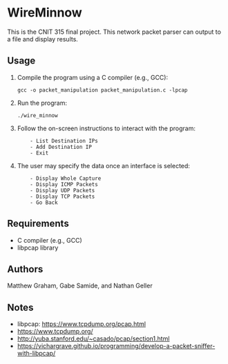 # WireMinnow
This is the CNIT 315 final project. This network packet parser can output to a file and display results.

## Usage

1. Compile the program using a C compiler (e.g., GCC):
    ```
    gcc -o packet_manipulation packet_manipulation.c -lpcap
    ```

2. Run the program:
    ```
    ./wire_minnow
    ```

3. Follow the on-screen instructions to interact with the program:
   ``` 
       - List Destination IPs 
       - Add Destination IP
       - Exit 
   ```
4. The user may specify the data once an interface is selected:
   ```
       - Display Whole Capture 
       - Display ICMP Packets 
       - Display UDP Packets 
       - Display TCP Packets 
       - Go Back
   ```

## Requirements
- C compiler (e.g., GCC)
- libpcap library

## Authors
Matthew Graham, Gabe Samide, and Nathan Geller


## Notes
- libpcap: https://www.tcpdump.org/pcap.html
- https://www.tcpdump.org/
- http://yuba.stanford.edu/~casado/pcap/section1.html
- https://vichargrave.github.io/programming/develop-a-packet-sniffer-with-libpcap/

